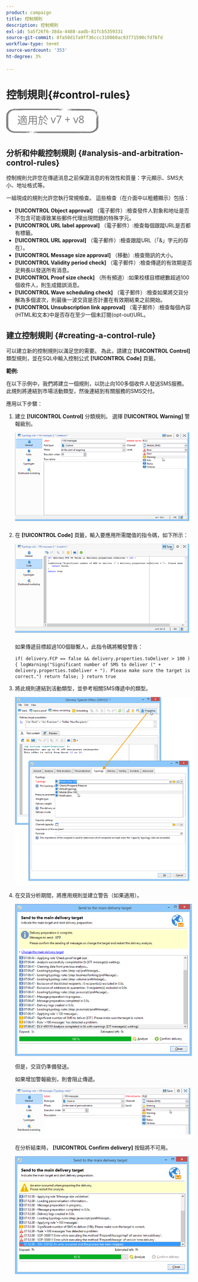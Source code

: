 ```yaml
---
product: campaign
title: 控制規則
description: 控制規則
exl-id: 5a5f26f6-38da-4488-aadb-81fcb5359331
source-git-commit: 8fa50d17a9ff36ccc310860ac93771590cfd76fd
workflow-type: tm+mt
source-wordcount: '353'
ht-degree: 3%

---
```


# 控制規則{#control-rules}

![](../../assets/common.svg)

## 分析和仲裁控制規則 {#analysis-and-arbitration-control-rules}

控制規則允許您在傳遞消息之前保證消息的有效性和質量：字元顯示、SMS大小、地址格式等。

一組現成的規則允許您執行常規檢查。 這些檢查（在介面中以粗體顯示）包括：

* **[!UICONTROL Object approval]** （電子郵件）:檢查發件人對象和地址是否不包含可能導致某些郵件代理出現問題的特殊字元。
* **[!UICONTROL URL label approval]** （電子郵件）:檢查每個跟蹤URL是否都有標籤。
* **[!UICONTROL URL approval]** （電子郵件）:檢查跟蹤URL（「&amp;」字元的存在）。
* **[!UICONTROL Message size approval]** （移動）:檢查簡訊的大小。
* **[!UICONTROL Validity period check]** （電子郵件）:檢查傳遞的有效期是否足夠長以發送所有消息。
* **[!UICONTROL Proof size check]** （所有頻道）:如果校樣目標總數超過100個收件人，則生成錯誤消息。
* **[!UICONTROL Wave scheduling check]** （電子郵件）:檢查如果將交貨分解為多個波次，則最後一波交貨是否計畫在有效期結束之前開始。
* **[!UICONTROL Unsubscription link approval]** （電子郵件）:檢查每個內容(HTML和文本)中是否存在至少一個未訂閱(opt-out)URL。

## 建立控制規則 {#creating-a-control-rule}

可以建立新的控制規則以滿足您的需要。 為此，請建立 **[!UICONTROL Control]** 類型規則，並在SQL中輸入控制公式 **[!UICONTROL Code]** 頁籤。

**範例:**

在以下示例中，我們將建立一個規則，以防止向100多個收件人發送SMS服務。 此規則將連結到市場活動類型，然後連結到有關服務的SMS交付。

應用以下步驟：

1. 建立 **[!UICONTROL Control]** 分類規則。 選擇 **[!UICONTROL Warning]** 警報級別。

   ![](assets/campaign_opt_create_control_01.png)

1. 在 **[!UICONTROL Code]** 頁籤，輸入要應用所需閾值的指令碼，如下所示：

   ![](assets/campaign_opt_create_control_02.png)

   如果傳遞目標超過100個聯繫人，此指令碼將觸發警告：

   ```
   if( delivery.FCP == false && delivery.properties.toDeliver > 100 ) { logWarning("Significant number of SMS to deliver (" + delivery.properties.toDeliver + "). Please make sure the target is correct.") return false; } return true
   ```

1. 將此規則連結到活動類型，並參考相關SMS傳遞中的類型。

   ![](assets/campaign_opt_create_control_03.png)

1. 在交貨分析期間，將應用規則並建立警告（如果適用）。

   ![](assets/campaign_opt_create_control_04.png)

   但是，交貨仍準備發送。

   如果增加警報級別，則會阻止傳遞。

   ![](assets/campaign_opt_create_control_05.png)

   在分析結束時， **[!UICONTROL Confirm delivery]** 按鈕將不可用。

   ![](assets/campaign_opt_create_control_06.png)
